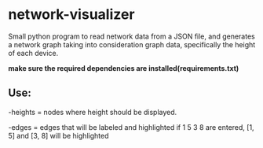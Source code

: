 # network-visualizer
Small python program to read network data from a JSON file, and generates a network graph taking into consideration graph data, specifically the height of each device.

**make sure the required dependencies are installed(requirements.txt)**

## Use: 

-heights = nodes where height should be displayed.

-edges = edges that will be labeled and highlighted if 1 5 3 8 are entered, [1, 5] and [3, 8] will be highlighted

